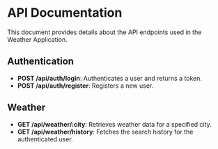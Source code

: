 # API Documentation

This document provides details about the API endpoints used in the Weather Application.

## Authentication

- **POST /api/auth/login**: Authenticates a user and returns a token.
- **POST /api/auth/register**: Registers a new user.

## Weather

- **GET /api/weather/:city**: Retrieves weather data for a specified city.
- **GET /api/weather/history**: Fetches the search history for the authenticated user.